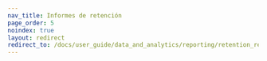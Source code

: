 ```yaml
---
nav_title: Informes de retención
page_order: 5
noindex: true
layout: redirect
redirect_to: /docs/user_guide/data_and_analytics/reporting/retention_reports/
---
```


